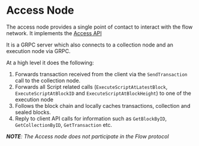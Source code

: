 # Access Node

The access node provides a single point of contact to interact with the flow network. It implements the [Access API](https://github.com/onflow/flow/blob/master/docs/access-api-spec.md)

It is a GRPC server which also connects to a collection node and an execution node via GRPC.

At a high level it does the following:

1. Forwards transaction received from the client via the `SendTransaction` call to the collection node.
2. Forwards all Script related calls (`ExecuteScriptAtLatestBlock`, `ExecuteScriptAtBlockID` and `ExecuteScriptAtBlockHeight`) to one of the execution node
3. Follows the block chain and locally caches transactions, collection and sealed blocks.
4. Reply to client API calls for information such as `GetBlockByID`, `GetCollectionByID`, `GetTransaction` etc.


***NOTE**: The Access node does not participate in the Flow protocol*
